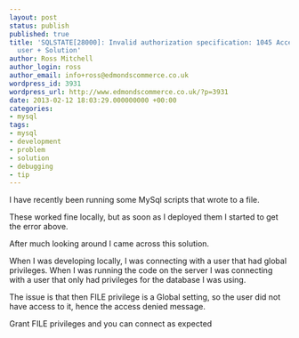 ```yaml
---
layout: post
status: publish
published: true
title: 'SQLSTATE[28000]: Invalid authorization specification: 1045 Access denied for
  user + Solution'
author: Ross Mitchell
author_login: ross
author_email: info+ross@edmondscommerce.co.uk
wordpress_id: 3931
wordpress_url: http://www.edmondscommerce.co.uk/?p=3931
date: 2013-02-12 18:03:29.000000000 +00:00
categories:
- mysql
tags:
- mysql
- development
- problem
- solution
- debugging
- tip
---
```

I have recently been running some MySql scripts that wrote to a file. 

These worked fine locally, but as soon as I deployed them I started to get the error above.

After much looking around I came across this solution.

When I was developing locally, I was connecting with a user that had global privileges. When I was running the code on the server I was connecting with a user that only had privileges for the database I was using.

The issue is that then FILE privilege is a Global setting, so the user did not have access to it, hence the access denied message. 

Grant FILE privileges and you can connect as expected
